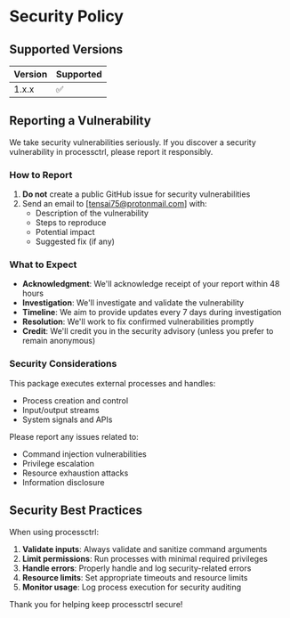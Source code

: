 # Security Policy

## Supported Versions

| Version | Supported          |
| ------- | ------------------ |
| 1.x.x   | :white_check_mark: |

## Reporting a Vulnerability

We take security vulnerabilities seriously. If you discover a security vulnerability in processctrl, please report it responsibly.

### How to Report

1. **Do not** create a public GitHub issue for security vulnerabilities
2. Send an email to [tensai75@protonmail.com] with:
   - Description of the vulnerability
   - Steps to reproduce
   - Potential impact
   - Suggested fix (if any)

### What to Expect

- **Acknowledgment**: We'll acknowledge receipt of your report within 48 hours
- **Investigation**: We'll investigate and validate the vulnerability
- **Timeline**: We aim to provide updates every 7 days during investigation
- **Resolution**: We'll work to fix confirmed vulnerabilities promptly
- **Credit**: We'll credit you in the security advisory (unless you prefer to remain anonymous)

### Security Considerations

This package executes external processes and handles:

- Process creation and control
- Input/output streams
- System signals and APIs

Please report any issues related to:

- Command injection vulnerabilities
- Privilege escalation
- Resource exhaustion attacks
- Information disclosure

## Security Best Practices

When using processctrl:

1. **Validate inputs**: Always validate and sanitize command arguments
2. **Limit permissions**: Run processes with minimal required privileges
3. **Handle errors**: Properly handle and log security-related errors
4. **Resource limits**: Set appropriate timeouts and resource limits
5. **Monitor usage**: Log process execution for security auditing

Thank you for helping keep processctrl secure!
